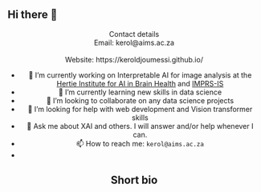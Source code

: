 ## Hi there 👋

<center>Contact details</center>
<center> Email: kerol@aims.ac.za  <center> <br> 
<center> Website: https://keroldjoumessi.github.io/ </center>

- 🔭 I’m currently working on Interpretable AI for image analysis at the [Hertie Institute for AI in Brain Health](https://hertie.ai) and [IMPRS-IS](https://imprs.is.mpg.de/) 
- 🌱 I’m currently learning new skills in data science
- 👯 I’m looking to collaborate on any data science projects
- 🤔 I’m looking for help with web development and Vision transformer skills
- 💬 Ask me about XAI and others. I will answer and/or help whenever I can.
- 📫 How to reach me: `kerol@aims.ac.za`
- 
<!--
  - 😄 Pronouns: ...
  - ⚡ Fun fact: ...
  comments

  Hello I am Kiprono Elijah Koech - Data Scientist, Statistician and a Writer. I am natively Kenyan, currently a Data Intelligence Analyst at Sun King.

Previously a Research Fellow at Science of Intelligence, Technische Universität Berlin in Berlin, Germany; Masters graduate of Applied Mathematics from Stellenbosch University in Cape Town, South Africa; and Bachelor's Degree in Statistics graduate from Jomo Kenyatta University of Agriculture and Technology in Nairobi, Kenya.
-->

## Short bio
